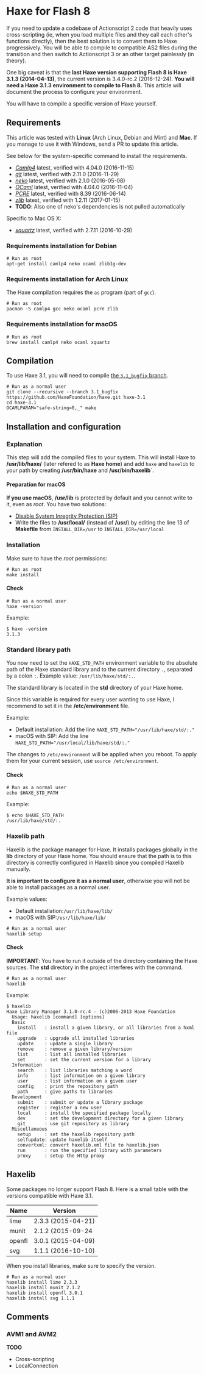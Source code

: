 # Haxe for Flash 8

If you need to update a codebase of Actionscript 2 code that heavily uses cross-scripting (ie, when
you load multiple files and they call each other's functions directly), then the best solution
is to convert them to Haxe progressively. You will be able to compile to compatible AS2 files
during the transition and then switch to Actionscript 3 or an other target painlessly (in theory).

One big caveat is that the **last Haxe version supporting Flash 8 is Haxe 3.1.3 (2014-04-13)**,
the current version is 3.4.0-rc.2 (2016-12-24). **You will need a Haxe 3.1.3 environment to
compile to Flash 8**. This article will document the process to configure your environment.

You will have to compile a specific version of Haxe yourself.

## Requirements

This article was tested with **Linux** (Arch Linux, Debian and Mint) and **Mac**. If you
manage to use it with Windows, send a PR to update this article.

See below for the system-specific command to install the requirements.

- [_Camlp4_][camlp4-home] latest, verified with 4.04.0 (2016-11-15)
- [_git_][git-home] latest, verified with 2.11.0 (2016-11-29)
- [_neko_][neko-home] latest, verified with 2.1.0 (2016-05-08)
- [_OCaml_][ocaml-home] latest, verified with 4.04.0 (2016-11-04)
- [_PCRE_][pcre-home] latest, verified with 8.39 (2016-06-14)
- [_zlib_][zlib-home] latest, verified with 1.2.11 (2017-01-15)
- **TODO**: Also one of neko's dependencies is not pulled automatically

Specific to Mac OS X:
- [_xquartz_][xquartz-home] latest, verified with 2.7.11 (2016-10-29)

### Requirements installation for Debian

```shell
# Run as root
apt-get install camlp4 neko ocaml zlib1g-dev
```

### Requirements installation for Arch Linux

The Haxe compilation requires the `as` program (part of `gcc`).

```shell
# Run as root
pacman -S camlp4 gcc neko ocaml pcre zlib
```


### Requirements installation for macOS

```shell
# Run as root
brew install camlp4 neko ocaml xquartz
```

## Compilation

To use Haxe 3.1, you will need to compile [the `3.1_bugfix` branch][github-haxe-3.1_bugfix].

```shell
# Run as a normal user
git clone --recursive --branch 3.1_bugfix https://github.com/HaxeFoundation/haxe.git haxe-3.1
cd haxe-3.1
OCAMLPARAM="safe-string=0,_" make
```

## Installation and configuration

### Explanation

This step will add the compiled files to your system.
This will install Haxe to **/usr/lib/haxe/** (later refered to as **Haxe home**) and add
`haxe` and `haxelib` to your path by creating **/usr/bin/haxe** and **/usr/bin/haxelib**`.

#### Preparation for macOS

**If you use macOS**, **/usr/lib** is protected by default and you cannot write to it, even as
_root_. You have two solutions:
- [Disable System Inregrity Protection (SIP)][so-disable-sip]
- Write the files to **/usr/local/** (instead of **/usr/**) by editing the line 13 of **Makefile**
  from `INSTALL_DIR=/usr` to `INSTALL_DIR=/usr/local`

### Installation

Make sure to have the _root_ permissions:

```shell
# Run as root
make install
```

#### Check

```shell
# Run as a normal user
haxe -version
```

Example:

```terminal
$ haxe -version
3.1.3
```

### Standard library path

You now need to set the `HAXE_STD_PATH` environment variable to the absolute path of the Haxe
standard library and to the current directory `.`, separated by a colon `:`.
Example value: `/usr/lib/haxe/std/:.`.

The standard library is located in the **std** directory of your Haxe home.

Since this variable is required for every user wanting to use Haxe, I recommend to set it in the
**/etc/environment** file.

Example:
- Default installation: Add the line `HAXE_STD_PATH="/usr/lib/haxe/std/:."`
- macOS with SIP: Add the line `HAXE_STD_PATH="/usr/local/lib/haxe/std/:."`

The changes to `/etc/environment` will be applied when you reboot. To apply them for your current
session, use `source /etc/environment`.

#### Check

```shell
# Run as a normal user
echo $HAXE_STD_PATH
```

Example:

```terminal
$ echo $HAXE_STD_PATH
/usr/lib/haxe/std/:.
```

### Haxelib path

Haxelib is the package manager for Haxe. It installs packages globally in the **lib** directory
of your Haxe home. You should ensure that the path is to this directory is correctly configured
in Haxelib since you compiled Haxelib manually.

**It is important to configure it as a normal user**, otherwise you will not be able to install
packages as a normal user.

Example values:
- Default installation:`/usr/lib/haxe/lib/`
- macOS with SIP:`/usr/lib/haxe/lib/`


```shell
# Run as a normal user
haxelib setup
```

#### Check

**IMPORTANT**: You have to run it outside of the directory containing the Haxe sources.
The **std** directory in the project interferes with the command.

```shell
# Run as a normal user
haxelib
```

Example:

```terminal
$ haxelib
Haxe Library Manager 3.1.0-rc.4 - (c)2006-2013 Haxe Foundation
  Usage: haxelib [command] [options]
  Basic
    install   : install a given library, or all libraries from a hxml file
    upgrade   : upgrade all installed libraries
    update    : update a single library
    remove    : remove a given library/version
    list      : list all installed libraries
    set       : set the current version for a library
  Information
    search    : list libraries matching a word
    info      : list information on a given library
    user      : list information on a given user
    config    : print the repository path
    path      : give paths to libraries
  Development
    submit    : submit or update a library package
    register  : register a new user
    local     : install the specified package locally
    dev       : set the development directory for a given library
    git       : use git repository as library
  Miscellaneous
    setup     : set the haxelib repository path
    selfupdate: update haxelib itself
    convertxml: convert haxelib.xml file to haxelib.json
    run       : run the specified library with parameters
    proxy     : setup the Http proxy
```

## Haxelib

Some packages no longer support Flash 8. Here is a small table with the versions compatible with
Haxe 3.1.

| Name   | Version            |
|--------|--------------------|
| lime   | 2.3.3 (2015-04-21) |
| munit  | 2.1.2 (2015-09-24  |
| openfl | 3.0.1 (2015-04-09) |
| svg    | 1.1.1 (2016-10-10) |

When you install libraries, make sure to specify the version.

```shell
# Run as a normal user
haxelib install lime 2.3.3
haxelib install munit 2.1.2
haxelib install openfl 3.0.1
haxelib install svg 1.1.1
```

## Comments

### AVM1 and AVM2

**TODO**

- Cross-scripting
- LocalConnection


[camlp4-home]: https://github.com/ocaml/camlp4
[git-home]: https://git-scm.com/
[github-haxe]: https://github.com/HaxeFoundation/haxe
[github-haxe-3.1_bugfix]: https://github.com/HaxeFoundation/haxe/tree/3.1_bugfix
[haxe-3.1.3]: https://haxe.org/download/version/3.1.3/
[issue-bugfix]: https://github.com/HaxeFoundation/haxe/issues/5977
[neko-home]: http://nekovm.org/
[ocaml-home]: https://ocaml.org/
[pcre-home]: http://pcre.org/
[so-disable-sip]: https://apple.stackexchange.com/questions/208478/how-do-i-disable-system-integrity-protection-sip-aka-rootless-on-os-x-10-11
[xquartz-home]: https://www.xquartz.org/
[zlib-home]: http://www.zlib.net/
